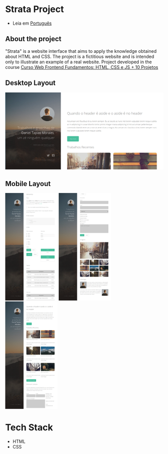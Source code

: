 # Strata Project

* Leia em [Português](https://github.com/kelvin-feltrin/Projeto-Strata/blob/master/README-pt.md)

## About the project
"Strata" is a website interface that aims to apply the knowledge obtained about HTML and CSS. The project is a fictitious website and is intended only to illustrate an example of a real website. Project developed in the course [Curso Web Frontend Fundamentos: HTML, CSS e JS + 10 Projetos](https://www.udemy.com/course/curso-web-design-fundamentos-aprenda-html-css-e-javascript/)

## Desktop Layout
![Deskto1](https://github.com/kelvin-feltrin/Projeto-Strata/blob/master/assets/Desktop-1.png)  

## Mobile Layout
<div align="left">
  <img width="33%" src="https://raw.githubusercontent.com/kelvin-feltrin/Projeto-Strata/master/assets/Mobile-1.png">
  <img width="33%" src="https://raw.githubusercontent.com/kelvin-feltrin/Projeto-Strata/master/assets/Mobile-2.png">
  <img width="33%" src="https://raw.githubusercontent.com/kelvin-feltrin/Projeto-Strata/master/assets/Mobile-3.png">
</div>

# Tech Stack
- HTML
- CSS
